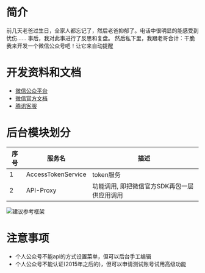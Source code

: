 # 简介
前几天老爸过生日，全家人都忘记了，然后老爸抑郁了。电话中很明显的能感受到忧伤......
事后，我对此事进行了反思和复盘。
然后私下里，我跟老哥合计：干脆我来开发一个微信公众号吧！让它来自动提醒

# 开发资料和文档
- [微信公众平台](https://mp.weixin.qq.com/)
- [微信官方文档](https://developers.weixin.qq.com/doc/)
- [腾讯客服](https://kf.qq.com/product/weixinmp.html#hid=hot_faq)

# 后台模块划分
| 序号 | 服务名 | 描述 |
| ------ | ------ | ------ |
| 1 | AccessTokenService | token服务 |
| 2 | API-Proxy | 功能调用, 即把微信官方SDK再包一层供应用调用 |
![建议参考框架](https://github.com/wltos/project/blob/feature/weixin/assets/20200506_01.jpg?raw=true)

# 注意事项
- 个人公众号不能api的方式设置菜单，但可以后台手工编辑
- 个人公众号不能认证(2015年之后的)，但可以申请测试账号试用高级功能